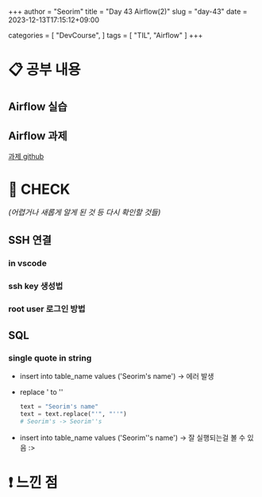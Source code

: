 +++
author = "Seorim"
title =  "Day 43 Airflow(2)"
slug = "day-43"
date = 2023-12-13T17:15:12+09:00

categories = [
    "DevCourse",
]
tags = [
    "TIL", "Airflow"
]
+++

# 📋 공부 내용

## Airflow 실습

## Airflow 과제

[과제 github](https://github.com/srlee056/devcourse-week10-day3-hw)

###

# 👀 CHECK

_<span style = "font-size:15px">(어렵거나 새롭게 알게 된 것 등 다시 확인할 것들)</span>_

## SSH 연결

### in vscode

### ssh key 생성법

### root user 로그인 방법

## SQL

### single quote in string

-   insert into table_name values ('Seorim's name')
    -> 에러 발생

-   replace ' to ''

    ```python
    text = "Seorim's name"
    text = text.replace("'", "''")
    # Seorim's -> Seorim''s
    ```

-   insert into table_name values ('Seorim''s name')
    -> 잘 실행되는걸 볼 수 있음 :>

# ❗ 느낀 점
